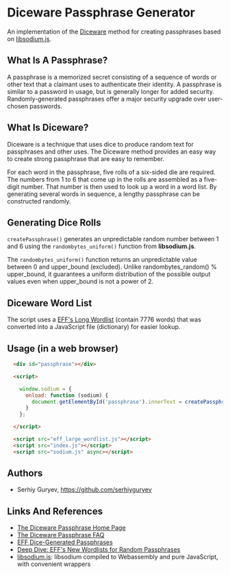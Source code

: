 <h1>Diceware Passphrase Generator</h1>

An implementation of the [Diceware](https://theworld.com/~reinhold/diceware.html) method for creating passphrases based on [libsodium.js](https://github.com/jedisct1/libsodium.js).

<h2>What Is A Passphrase?</h2>

A passphrase is a memorized secret consisting of a sequence of words or other text that a claimant uses to authenticate their identity. A passphrase is similar to a password in usage, but is generally longer for added security. Randomly-generated passphrases offer a major security upgrade over user-chosen passwords.

<h2>What Is Diceware?</h2>

Diceware is a technique that uses dice to produce random text for passphrases and other uses. The Diceware method provides an easy way to create strong passphrase that are easy to remember.

For each word in the passphrase, five rolls of a six-sided die are required. The numbers from 1 to 6 that come up in the rolls are assembled as a five-digit number. That number is then used to look up a word in a word list. By generating several words in sequence, a lengthy passphrase can be constructed randomly.

<h2>Generating Dice Rolls</h2>

`createPassphrase()` generates an unpredictable random number between 1 and 6 using the `randombytes_uniform()` function from **libsodium.js**.

The `randombytes_uniform()` function returns an unpredictable value between 0 and upper_bound (excluded). Unlike randombytes_random() % upper_bound, it guarantees a uniform distribution of the possible output values even when upper_bound is not a power of 2.

<h2>Diceware Word List</h2>

The script uses a [EFF's Long Wordlist](https://www.eff.org/files/2016/07/18/eff_large_wordlist.txt) (contain 7776 words) that was converted into a JavaScript file (dictionary) for easier lookup.

<h2>Usage (in a web browser)</h2>

```html
  <div id="passphrase"></div>

  <script>

    window.sodium = {
      onload: function (sodium) {
        document.getElementById('passphrase').innerText = createPassphrase(EFF_LARGE_WORDLIST, 10);
      }
    };

  </script>

  <script src="eff_large_wordlist.js"></script>
  <script src="index.js"></script>
  <script src="sodium.js" async></script>
```

<h2>Authors</h2>

* Serhiy Guryev, https://github.com/serhiyguryev

<h2>Links And References</h2>

* [The Diceware Passphrase Home Page](https://theworld.com/~reinhold/diceware.html)
* [The Diceware Passphrase FAQ](https://theworld.com/~reinhold/dicewarefaq.html)
* [EFF Dice-Generated Passphrases](https://www.eff.org/dice)
* [Deep Dive: EFF's New Wordlists for Random Passphrases](https://www.eff.org/deeplinks/2016/07/new-wordlists-random-passphrases)
* [libsodium.js](https://github.com/jedisct1/libsodium.js): libsodium compiled to Webassembly and pure JavaScript, with convenient wrappers
